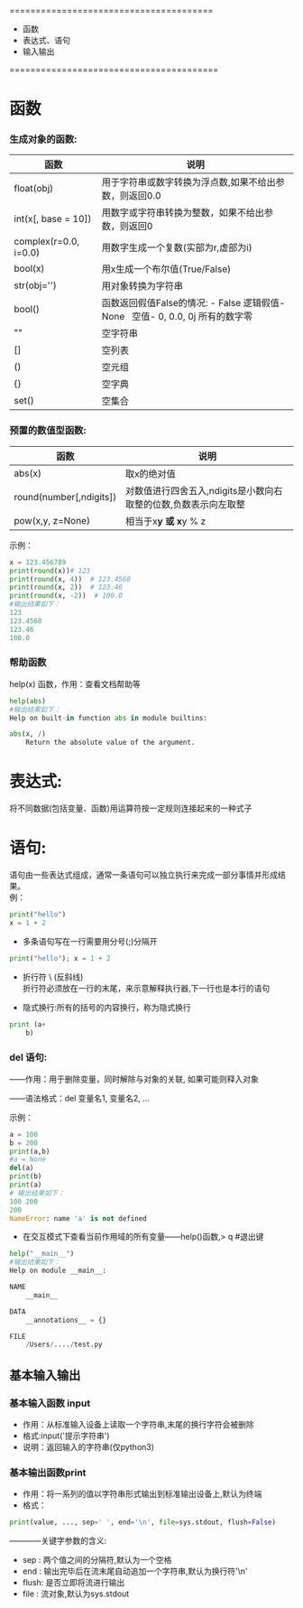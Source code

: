 =======================================

- 函数
- 表达式、语句
- 输入输出

========================================

# 函数

### 生成对象的函数:
| 函数                    | 说明                                       |
| --------------------- | ---------------------------------------- |
| float(obj)            | 用于字符串或数字转换为浮点数,如果不给出参数，则返回0.0            |
| int(x[, base = 10])   | 用数字或字符串转换为整数，如果不给出参数，则返回0                |
| complex(r=0.0, i=0.0) | 用数字生成一个复数(实部为r,虚部为i)                     |
| bool(x)               | 用x生成一个布尔值(True/False)                    |
| str(obj='')           | 用对象转换为字符串                                |
| bool()                | 函数返回假值False的情况: - False  逻辑假值- None   空值- 0, 0.0, 0j  所有的数字零 |
| ""                    | 空字符串                                     |
| []                    | 空列表                                      |
| ()                    | 空元组                                      |
| {}                    | 空字典                                      |
| set()                 | 空集合                                      |

### 预置的数值型函数:
| 函数                      | 说明                                   |
| ----------------------- | ------------------------------------ |
| abs(x)                  | 取x的绝对值                               |
| round(number[,ndigits]) | 对数值进行四舍五入,ndigits是小数向右取整的位数,负数表示向左取整 |
| pow(x,y, z=None)        | 相当于x**y 或  x**y % z                  |

示例：
```python
x = 123.456789
print(round(x))# 123
print(round(x, 4))  # 123.4568
print(round(x, 2))  # 123.46
print(round(x, -2))  # 100.0
#输出结果如下：
123
123.4568
123.46
100.0
```

### 帮助函数
help(x) 函数，作用：查看文档帮助等
```python
help(abs)
#输出结果如下：
Help on built-in function abs in module builtins:

abs(x, /)
    Return the absolute value of the argument.
```
# 表达式:

将不同数据(包括变量、函数)用运算符按一定规则连接起来的一种式子


# 语句:
语句由一些表达式组成，通常一条语句可以独立执行来完成一部分事情并形成结果。<br>
例：
```python
print("hello")
x = 1 + 2
```
- 多条语句写在一行需要用分号(;)分隔开<br>
```python
print("hello"); x = 1 + 2
```
- 折行符 \ (反斜线)<br>
  折行符必须放在一行的末尾，来示意解释执行器,下一行也是本行的语句

- 隐式换行:所有的括号的内容换行，称为隐式换行<br>
```python
print (a+
  	b)
```

### del 语句:

——作用：用于删除变量，同时解除与对象的关联, 如果可能则释入对象

——语法格式：del 变量名1, 变量名2, ...

示例：
```python
a = 100
b = 200
print(a,b)
#a = None
del(a)
print(b)
print(a)
# 输出结果如下：
100 200
200
NameError: name 'a' is not defined
```
- 在交互模式下查看当前作用域的所有变量——help()函数,> q #退出键
```python
help("__main__")
#输出结果如下：
Help on module __main__:

NAME
    __main__

DATA
    __annotations__ = {}

FILE
    /Users/..../test.py
```

## 基本输入输出
### 基本输入函数 input
- 作用：从标准输入设备上读取一个字符串,末尾的换行字符会被删除
- 格式:input('提示字符串')
- 说明：返回输入的字符串(仅python3)

### 基本输出函数print
- 作用：将一系列的值以字符串形式输出到标准输出设备上,默认为终端
- 格式：
```python
print(value, ..., sep=' ', end='\n', file=sys.stdout, flush=False)
```
————关键字参数的含义:
- sep  : 两个值之间的分隔符,默认为一个空格
- end  : 输出完毕后在流末尾自动追加一个字符串,默认为换行符'\n'
- flush: 是否立即将流进行输出
- file : 流对象,默认为sys.stdout